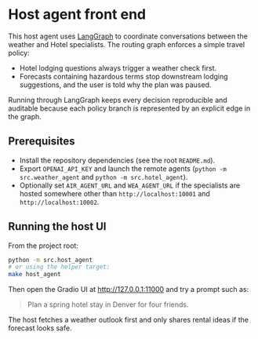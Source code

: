 # Host agent front end

This host agent uses [LangGraph](https://github.com/langchain-ai/langgraph) to coordinate conversations between the weather and Hotel specialists. The routing graph enforces a simple travel policy:

* Hotel lodging questions always trigger a weather check first.
* Forecasts containing hazardous terms stop downstream lodging suggestions, and the user is told why the plan was paused.

Running through LangGraph keeps every decision reproducible and auditable because each policy branch is represented by an explicit edge in the graph.

## Prerequisites

* Install the repository dependencies (see the root `README.md`).
* Export `OPENAI_API_KEY` and launch the remote agents (`python -m src.weather_agent` and `python -m src.hotel_agent`).
* Optionally set `AIR_AGENT_URL` and `WEA_AGENT_URL` if the specialists are hosted somewhere other than `http://localhost:10001` and `http://localhost:10002`.

## Running the host UI

From the project root:

```bash
python -m src.host_agent
# or using the helper target:
make host_agent
```

Then open the Gradio UI at <http://127.0.0.1:11000> and try a prompt such as:

> Plan a spring hotel stay in Denver for four friends.

The host fetches a weather outlook first and only shares rental ideas if the forecast looks safe.
